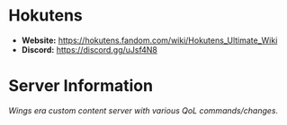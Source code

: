 # Hokutens

  - **Website:** https://hokutens.fandom.com/wiki/Hokutens_Ultimate_Wiki
  - **Discord:** https://discord.gg/uJsf4N8

# Server Information

_Wings era custom content server with various QoL commands/changes._
